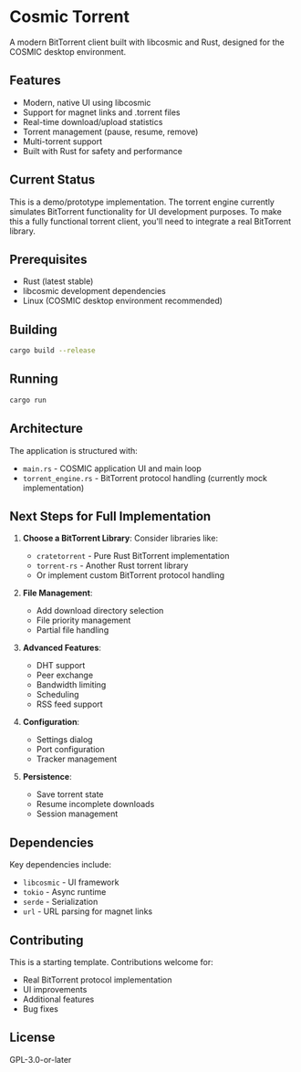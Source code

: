 # Cosmic Torrent

A modern BitTorrent client built with libcosmic and Rust, designed for the COSMIC desktop environment.

## Features

- Modern, native UI using libcosmic
- Support for magnet links and .torrent files
- Real-time download/upload statistics
- Torrent management (pause, resume, remove)
- Multi-torrent support
- Built with Rust for safety and performance

## Current Status

This is a demo/prototype implementation. The torrent engine currently simulates BitTorrent functionality for UI development purposes. To make this a fully functional torrent client, you'll need to integrate a real BitTorrent library.

## Prerequisites

- Rust (latest stable)
- libcosmic development dependencies
- Linux (COSMIC desktop environment recommended)

## Building

```bash
cargo build --release
```

## Running

```bash
cargo run
```

## Architecture

The application is structured with:

- `main.rs` - COSMIC application UI and main loop
- `torrent_engine.rs` - BitTorrent protocol handling (currently mock implementation)

## Next Steps for Full Implementation

1. **Choose a BitTorrent Library**: Consider libraries like:
   - `cratetorrent` - Pure Rust BitTorrent implementation
   - `torrent-rs` - Another Rust torrent library
   - Or implement custom BitTorrent protocol handling

2. **File Management**: 
   - Add download directory selection
   - File priority management
   - Partial file handling

3. **Advanced Features**:
   - DHT support
   - Peer exchange
   - Bandwidth limiting
   - Scheduling
   - RSS feed support

4. **Configuration**:
   - Settings dialog
   - Port configuration
   - Tracker management

5. **Persistence**:
   - Save torrent state
   - Resume incomplete downloads
   - Session management

## Dependencies

Key dependencies include:
- `libcosmic` - UI framework
- `tokio` - Async runtime  
- `serde` - Serialization
- `url` - URL parsing for magnet links

## Contributing

This is a starting template. Contributions welcome for:
- Real BitTorrent protocol implementation
- UI improvements
- Additional features
- Bug fixes

## License

GPL-3.0-or-later
